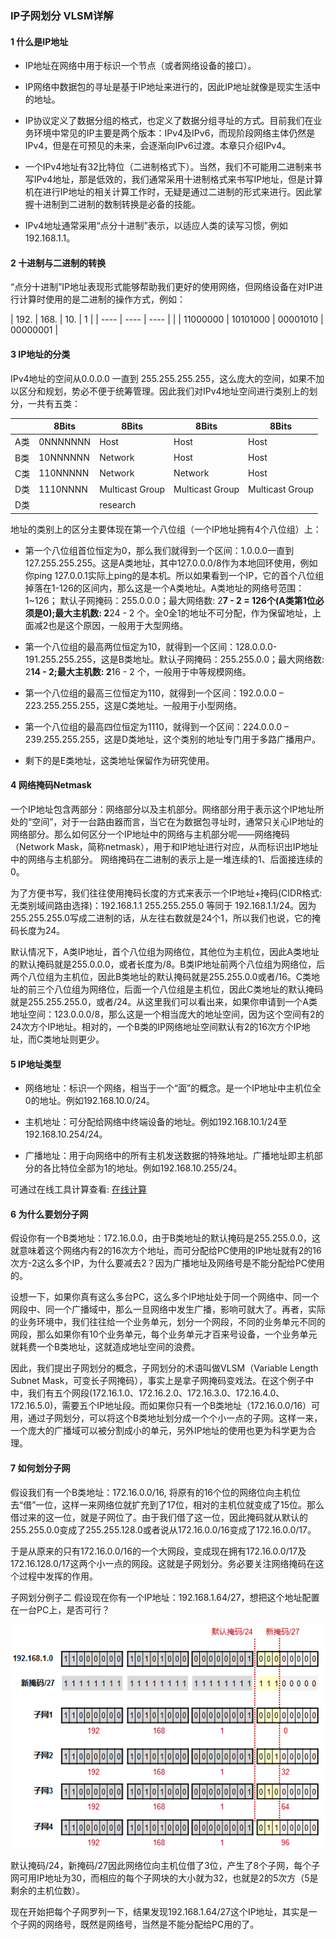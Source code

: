 ### IP子网划分 VLSM详解

#### 1 什么是IP地址

- IP地址在网络中用于标识一个节点（或者网络设备的接口）。

- IP网络中数据包的寻址是基于IP地址来进行的，因此IP地址就像是现实生活中的地址。

- IP协议定义了数据分组的格式，也定义了数据分组寻址的方式。目前我们在业务环境中常见的IP主要是两个版本：IPv4及IPv6，而现阶段网络主体仍然是IPv4，但是在可预见的未来，会逐渐向IPv6过渡。本章只介绍IPv4。

- 一个IPv4地址有32比特位（二进制格式下）。当然，我们不可能用二进制来书写IPv4地址，那是低效的，我们通常采用十进制格式来书写IP地址，但是计算机在进行IP地址的相关计算工作时，无疑是通过二进制的形式来进行。因此掌握十进制到二进制的数制转换是必备的技能。

- IPv4地址通常采用“点分十进制”表示，以适应人类的读写习惯，例如192.168.1.1。

#### 2 十进制与二进制的转换
“点分十进制”IP地址表现形式能够帮助我们更好的使用网络，但网络设备在对IP进行计算时使用的是二进制的操作方式，例如：

|  192.    |   168.   |   10.   | 1 |
| ---- | ---- | ---- | |
| 11000000 | 10101000 | 00001010 | 00000001 |


#### 3 IP地址的分类
IPv4地址的空间从0.0.0.0 一直到 255.255.255.255，这么庞大的空间，如果不加以区分和规划，势必不便于统筹管理。因此我们对IPv4地址空间进行类别上的划分，一共有五类：


|   |   8Bits |   8Bits   | 8Bits | 8Bits|
| ---- | ---- | ---- |---- | ----|
| A类 | 0NNNNNNN | Host | Host | Host|
| B类 | 10NNNNNN | Network | Host | Host|
| C类 | 110NNNNN | Network | Network | Host|
| D类 | 1110NNNN | Multicast Group | Multicast Group | Multicast Group|
| D类 |  | research |  | |

地址的类别上的区分主要体现在第一个八位组（一个IP地址拥有4个八位组）上：
- 第一个八位组首位恒定为0，那么我们就得到一个区间：1.0.0.0一直到127.255.255.255。这是A类地址，其中127.0.0.0/8作为本地回环使用，例如你ping 127.0.0.1实际上ping的是本机。所以如果看到一个IP，它的首个八位组掉落在1-126的区间内，那么这是一个A类地址。A类地址的网络号范围： 1~126； 默认子网掩码：255.0.0.0；最大网络数: 2**7 - 2 = 126个(A类第1位必须是0);最大主机数: 2**24 - 2 个。全0全1的地址不可分配，作为保留地址，上面减2也是这个原因，一般用于大型网络。

- 第一个八位组的最高两位恒定为10，就得到一个区间：128.0.0.0-191.255.255.255，这是B类地址。默认子网掩码：255.255.0.0；最大网络数: 2**14 - 2;最大主机数: 2**16 - 2 个，一般用于中等规模网络。

- 第一个八位组的最高三位恒定为110，就得到一个区间：192.0.0.0 – 223.255.255.255，这是C类地址。一般用于小型网络。

- 第一个八位组的最高四位恒定为1110，就得到一个区间：224.0.0.0 – 239.255.255.255，这是D类地址，这个类别的地址专门用于多路广播用户。

- 剩下的是E类地址，这类地址保留作为研究使用。


#### 4 网络掩码Netmask

一个IP地址包含两部分：网络部分以及主机部分。网络部分用于表示这个IP地址所处的“空间”，对于一台路由器而言，当它在为数据包寻址时，通常只关心IP地址的网络部分。那么如何区分一个IP地址中的网络与主机部分呢——网络掩码（Network Mask，简称netmask），用于和IP地址进行对应，从而标识出IP地址中的网络与主机部分。 网络掩码在二进制的表示上是一堆连续的1、后面接连续的0。

为了方便书写，我们往往使用掩码长度的方式来表示一个IP地址+掩码(CIDR格式: 无类别域间路由选择)：192.168.1.1 255.255.255.0 等同于 192.168.1.1/24。因为255.255.255.0写成二进制的话，从左往右数就是24个1，所以我们也说，它的掩码长度为24。

默认情况下，A类IP地址，首个八位组为网络位，其他位为主机位，因此A类地址的默认掩码就是255.0.0.0，或者长度为/8。B类IP地址前两个八位组为网络位，后两个八位组为主机位，因此B类地址的默认掩码就是255.255.0.0或者/16。C类地址的前三个八位组为网络位，后面一个八位组是主机位，因此C类地址的默认掩码就是255.255.255.0，或者/24。从这里我们可以看出来，如果你申请到一个A类地址空间：123.0.0.0/8，那么这是一个相当庞大的地址空间，因为这个空间有2的24次方个IP地址。相对的，一个B类的IP网络地址空间默认有2的16次方个IP地址，而C类地址则更少。


#### 5 IP地址类型

- 网络地址：标识一个网络，相当于一个“面”的概念。是一个IP地址中主机位全0的地址。例如192.168.10.0/24。

- 主机地址：可分配给网络中终端设备的地址。例如192.168.10.1/24至192.168.10.254/24。

- 广播地址：用于向网络中的所有主机发送数据的特殊地址。广播地址即主机部分的各比特位全部为1的地址。例如192.168.10.255/24。

可通过在线工具计算查看: [在线计算](https://www.sojson.com/convert/subnetmask.html)


#### 6 为什么要划分子网

假设你有一个B类地址：172.16.0.0，由于B类地址的默认掩码是255.255.0.0，这就意味着这个网络内有2的16次方个地址，而可分配给PC使用的IP地址就有2的16次方-2这么多个IP，为什么要减去2？因为广播地址及网络号是不能分配给PC使用的。

设想一下，如果你真有这么多台PC，这么多个IP地址处于同一个网络中、同一个网段中、同一个广播域中，那么一旦网络中发生广播，影响可就大了。再者，实际的业务环境中，我们往往给一个业务单元，划分一个网段，不同的业务单元不同的网段，那么如果你有10个业务单元，每个业务单元才百来号设备，一个业务单元就耗费一个B类地址，这就造成地址空间的浪费。

因此，我们提出子网划分的概念，子网划分的术语叫做VLSM（Variable Length Subnet Mask，可变长子网掩码），事实上是拿子网掩码变戏法。在这个例子中中，我们有五个网段(172.16.1.0、172.16.2.0、172.16.3.0、172.16.4.0、172.16.5.0)，需要五个IP地址段。而如果你只有一个B类地址（172.16.0.0/16）可用，通过子网划分，可以将这个B类地址划分成一个个小一点的子网。这样一来，一个庞大的广播域可以被分割成小的单元，另外IP地址的使用也更为科学更为合理。


#### 7 如何划分子网

假设我们有一个B类地址：172.16.0.0/16, 将原有的16个位的网络位向主机位去“借”一位，这样一来网络位就扩充到了17位，相对的主机位就变成了15位。那么借过来的这一位，就是子网位了。由于我们借了这一位，因此掩码就从默认的255.255.0.0变成了255.255.128.0或者说从172.16.0.0/16变成了172.16.0.0/17。

于是从原来的只有172.16.0.0/16的一个大网段，变成现在拥有172.16.0.0/17及172.16.128.0/17这两个小一点的网段。这就是子网划分。务必要关注网络掩码在这个过程中发挥的作用。

子网划分例子二
假设现在你有一个IP地址：192.168.1.64/27，想把这个地址配置在一台PC上，是否可行？

![图片](IP子网划分、VLSM详解.png)

默认掩码/24，新掩码/27因此网络位向主机位借了3位，产生了8个子网，每个子网可用IP地址为30，而相应的每个子网块的大小就为32，也就是2的5次方（5是剩余的主机位数）。

现在开始把每个子网罗列一下，结果发现192.168.1.64/27这个IP地址，其实是一个子网的网络号，既然是网络号，当然是不能分配给PC用的了。
